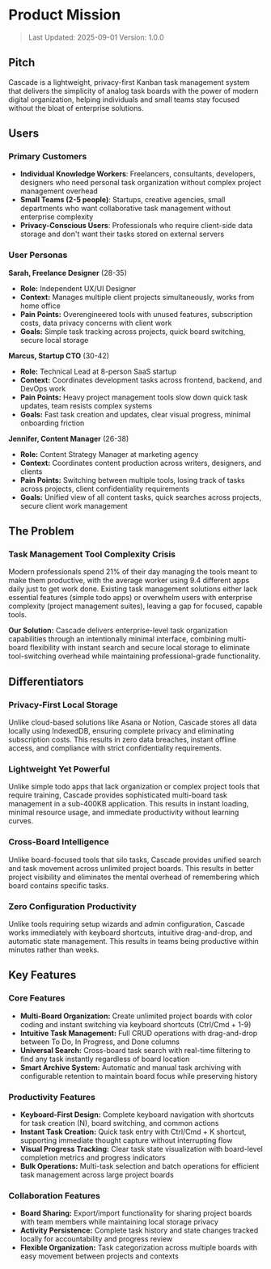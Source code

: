 # Product Mission

> Last Updated: 2025-09-01
> Version: 1.0.0

## Pitch

Cascade is a lightweight, privacy-first Kanban task management system that delivers the simplicity of analog task boards with the power of modern digital organization, helping individuals and small teams stay focused without the bloat of enterprise solutions.

## Users

### Primary Customers
- **Individual Knowledge Workers**: Freelancers, consultants, developers, designers who need personal task organization without complex project management overhead
- **Small Teams (2-5 people)**: Startups, creative agencies, small departments who want collaborative task management without enterprise complexity
- **Privacy-Conscious Users**: Professionals who require client-side data storage and don't want their tasks stored on external servers

### User Personas

**Sarah, Freelance Designer** (28-35)
- **Role:** Independent UX/UI Designer
- **Context:** Manages multiple client projects simultaneously, works from home office
- **Pain Points:** Overengineered tools with unused features, subscription costs, data privacy concerns with client work
- **Goals:** Simple task tracking across projects, quick board switching, secure local storage

**Marcus, Startup CTO** (30-42)
- **Role:** Technical Lead at 8-person SaaS startup
- **Context:** Coordinates development tasks across frontend, backend, and DevOps work
- **Pain Points:** Heavy project management tools slow down quick task updates, team resists complex systems
- **Goals:** Fast task creation and updates, clear visual progress, minimal onboarding friction

**Jennifer, Content Manager** (26-38)
- **Role:** Content Strategy Manager at marketing agency
- **Context:** Coordinates content production across writers, designers, and clients
- **Pain Points:** Switching between multiple tools, losing track of tasks across projects, client confidentiality requirements
- **Goals:** Unified view of all content tasks, quick searches across projects, secure client work management

## The Problem

### Task Management Tool Complexity Crisis
Modern professionals spend 21% of their day managing the tools meant to make them productive, with the average worker using 9.4 different apps daily just to get work done. Existing task management solutions either lack essential features (simple todo apps) or overwhelm users with enterprise complexity (project management suites), leaving a gap for focused, capable tools.

**Our Solution:** Cascade delivers enterprise-level task organization capabilities through an intentionally minimal interface, combining multi-board flexibility with instant search and secure local storage to eliminate tool-switching overhead while maintaining professional-grade functionality.

## Differentiators

### Privacy-First Local Storage
Unlike cloud-based solutions like Asana or Notion, Cascade stores all data locally using IndexedDB, ensuring complete privacy and eliminating subscription costs. This results in zero data breaches, instant offline access, and compliance with strict confidentiality requirements.

### Lightweight Yet Powerful
Unlike simple todo apps that lack organization or complex project tools that require training, Cascade provides sophisticated multi-board task management in a sub-400KB application. This results in instant loading, minimal resource usage, and immediate productivity without learning curves.

### Cross-Board Intelligence
Unlike board-focused tools that silo tasks, Cascade provides unified search and task movement across unlimited project boards. This results in better project visibility and eliminates the mental overhead of remembering which board contains specific tasks.

### Zero Configuration Productivity
Unlike tools requiring setup wizards and admin configuration, Cascade works immediately with keyboard shortcuts, intuitive drag-and-drop, and automatic state management. This results in teams being productive within minutes rather than weeks.

## Key Features

### Core Features
- **Multi-Board Organization:** Create unlimited project boards with color coding and instant switching via keyboard shortcuts (Ctrl/Cmd + 1-9)
- **Intuitive Task Management:** Full CRUD operations with drag-and-drop between To Do, In Progress, and Done columns
- **Universal Search:** Cross-board task search with real-time filtering to find any task instantly regardless of board location
- **Smart Archive System:** Automatic and manual task archiving with configurable retention to maintain board focus while preserving history

### Productivity Features
- **Keyboard-First Design:** Complete keyboard navigation with shortcuts for task creation (N), board switching, and common actions
- **Instant Task Creation:** Quick task entry with Ctrl/Cmd + K shortcut, supporting immediate thought capture without interrupting flow
- **Visual Progress Tracking:** Clear task state visualization with board-level completion metrics and progress indicators
- **Bulk Operations:** Multi-task selection and batch operations for efficient task management across large project boards

### Collaboration Features
- **Board Sharing:** Export/import functionality for sharing project boards with team members while maintaining local storage privacy
- **Activity Persistence:** Complete task history and state changes tracked locally for accountability and progress review
- **Flexible Organization:** Task categorization across multiple boards with easy movement between projects and contexts